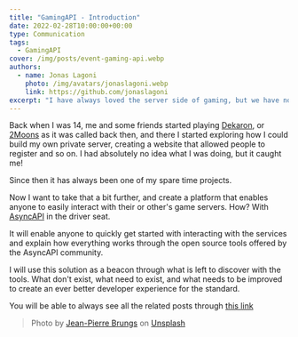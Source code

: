 ```yaml
---
title: "GamingAPI - Introduction"
date: 2022-02-28T10:00:00+00:00
type: Communication
tags:
  - GamingAPI
cover: /img/posts/event-gaming-api.webp
authors:
  - name: Jonas Lagoni
    photo: /img/avatars/jonaslagoni.webp
    link: https://github.com/jonaslagoni
excerpt: "I have always loved the server side of gaming, but we have no platform that enables easy integration with them. AsyncAPI to the rescue?"
---
```


Back when I was 14, me and some friends started playing [Dekaron](https://dekaron.valofe.com/), or [2Moons](https://www.mmorpg.com/2moons) as it was called back then, and there I started exploring how I could build my own private server, creating a website that allowed people to register and so on. I had absolutely no idea what I was doing, but it caught me!

Since then it has always been one of my spare time projects.

Now I want to take that a bit further, and create a platform that enables anyone to easily interact with their or other's game servers. How? With [AsyncAPI](https://www.asyncapi.com/) in the driver seat.

It will enable anyone to quickly get started with interacting with the services and explain how everything works through the open source tools offered by the AsyncAPI community.

I will use this solution as a beacon through what is left to discover with the tools. What don't exist, what need to exist, and what needs to be improved to create an ever better developer experience for the standard.

You will be able to always see all the related posts through [this link](/posts?tags=GamingAPI)

> Photo by <a href="https://unsplash.com/@johnnyabroad?utm_source=unsplash&utm_medium=referral&utm_content=creditCopyText">Jean-Pierre Brungs</a> on <a href="https://unsplash.com/s/photos/new?utm_source=unsplash&utm_medium=referral&utm_content=creditCopyText">Unsplash</a>
  